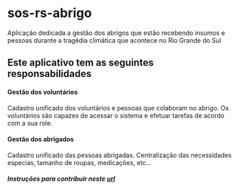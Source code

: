 # sos-rs-abrigo
Aplicação dedicada a gestão dos abrigos que estão recebendo insumos e pessoas durante a tragédia climática que acontece no Rio Grande do Sul

## Este aplicativo tem as seguintes responsabilidades

#### Gestão dos voluntários

Cadastro unificado dos voluntários e pessoas que colaboram no abrigo.
Os voluntários são capazes de acessar o sistema e efetuar tarefas de acordo com a sua role.

#### Gestão dos abrigados
Cadastro unificado das pessoas abrigadas.
Centralização das necessidades especias, tamanho de roupas, medicações, etc...


##### Instruções para contribuir neste [url](CONTRIBUTING.md)
